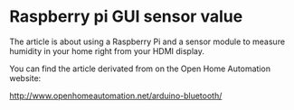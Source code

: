 Raspberry pi GUI sensor value
=============================

The article is about using a Raspberry Pi and a sensor module to measure humidity in your home right from your HDMI display.

You can find the article derivated from on the Open Home Automation website:

http://www.openhomeautomation.net/arduino-bluetooth/
